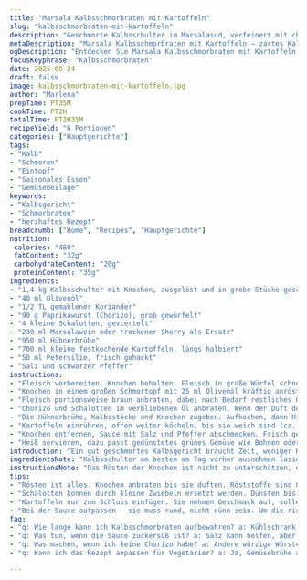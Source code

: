 ```yaml
---
title: "Marsala Kalbsschmorbraten mit Kartoffeln"
slug: "kalbsschmorbraten-mit-kartoffeln"
description: "Geschmorte Kalbsschulter im Marsalasud, verfeinert mit chorizo und kleinen Bratkartoffeln. Das Gericht verzichtet auf Milchprodukte, Nüsse, Gluten und Eier und setzt auf kräftige Aromen. Zartes Fleisch auf den Punkt gegart, ein Hauch von Koriander hebt die red-onion Noten, während frischer Petersilie zum Schluss für Frische sorgt. Längeres Schmoren, viel Aroma-Aufbau durch Röststoffe, perfekt für herbstliche Menüs."
metaDescription: "Marsala Kalbsschmorbraten mit Kartoffeln – zartes Kalbfleisch, aromatische Chorizo und knusprige Kartoffeln, perfekt für herbstliche Menüs"
ogDescription: "Entdecken Sie Marsala Kalbsschmorbraten mit Kartoffeln – ein herzhaftes Gericht voller Aromen, ideal für schmackhafte Familienessen"
focusKeyphrase: "Kalbsschmorbraten"
date: 2025-09-24
draft: false
image: kalbsschmorbraten-mit-kartoffeln.jpg
author: "Marlena"
prepTime: PT35M
cookTime: PT2H
totalTime: PT2H35M
recipeYield: "6 Portionen"
categories: ["Hauptgerichte"]
tags:
- "Kalb"
- "Schmoren"
- "Eintopf"
- "Saisonales Essen"
- "Gemüsebeilage"
keywords:
- "Kalbsgericht"
- "Schmorbraten"
- "herzhaftes Rezept"
breadcrumb: ["Home", "Recipes", "Hauptgerichte"]
nutrition: 
 calories: "480"
 fatContent: "32g"
 carbohydrateContent: "20g"
 proteinContent: "35g"
ingredients:
- "1,4 kg Kalbsschulter mit Knochen, ausgelöst und in grobe Stücke geschnitten"
- "40 ml Olivenöl"
- "1/2 TL gemahlener Koriander"
- "90 g Paprikawurst (Chorizo), grob gewürfelt"
- "4 kleine Schalotten, geviertelt"
- "230 ml Marsalawein oder trockener Sherry als Ersatz"
- "950 ml Hühnerbrühe"
- "700 ml kleine festkochende Kartoffeln, längs halbiert"
- "50 ml Petersilie, frisch gehackt"
- "Salz und schwarzer Pfeffer"
instructions:
- "Fleisch vorbereiten. Knochen behalten, Fleisch in große Würfel schneiden, grobes Zerteilen gibt mehr Oberfläche für Röstaromen. Falls viel Fett dran, ordentlich entfernen, sonst wird das Gericht zu schwer."
- "Knochen in einem großen Schmortopf mit 25 ml Olivenöl kräftig anrösten. Nicht zu dunkel, nur wenn sie anfangen zu duften und dunkelbraun sind, herausnehmen und beiseite stellen. Die Röstaromen sind entscheidend."
- "Fleisch portionsweise braun anbraten, dabei nach Bedarf restliches Öl zugeben. Fleisch soll goldbraun, fast knusprig aussehen, sonst gart es fade. Mit gemahlenem Koriander, Salz und Pfeffer bestreuen, kurz mitbraten, dann beiseite legen."
- "Chorizo und Schalotten im verbliebenen Öl anbraten. Wenn der Duft der Paprika-Wurst und die Schalotten weich sind, sofort mit dem Marsala ablöschen. Aufkochen lassen, den Boden mit einem Holzlöffel lösen, so kommen alle Röstaromen ins Gericht."
- "Die Hühnerbrühe, Kalbsstücke und Knochen zugeben. Aufkochen, dann Hitze stark reduzieren, Deckel halb auflegen. Mindestens 65 Minuten sanft köcheln lassen. Keine Eile, je länger desto zarter – nach 60 Minuten testen, ob Fleisch sich mit Gabel trennen lässt."
- "Kartoffeln einrühren, offen weiter köcheln, bis sie weich sind (ca. 40 Minuten). Die Kartoffeln nehmen Flüssigkeit und Geschmack auf, sollten aber ihre Form behalten, leicht fest sein. Zwischendurch gelegentlich umrühren, damit nichts am Topfboden klebt."
- "Knochen entfernen, Sauce mit Salz und Pfeffer abschmecken. Frisch gehackte Petersilie unterrühren. Falls Sauce zu dünn, weiter einkochen lassen, zu dick, Schuss Wasser oder Wein nachgießen."
- "Heiß servieren, dazu passt gedünstetes grünes Gemüse wie Bohnen oder Brokkoli."
introduction: "Ein gut geschmortes Kalbsgericht braucht Zeit, weniger Hektik – Geduld zahlt sich aus. Kalbsschulter ist fibrierter als Filet, braucht Schmorhitze um zart zu werden. Marsala gibt tiefen, nussigen Geschmack, kombiniert mit kräftiger Chorizo ein Spiel aus würzig und weich. Kartoffeln sind mehr als Beilage, nehmen die Sauce auf. Starkes Aroma, aber ohne schwere Sauce auf Sahnebasis oder Mehl. Perfekt für Tage, wo man den Herd den ganzen Nachmittag gewähren lassen kann. Vorsicht: Marsala ist süßlich, der Sherry als Ersatz bringt trockene Note rein. Wichtig: Nicht überhitzen und nicht einfach Zeit absitzen, Aroma-Aufbau im Blick behalten - Farbe, Geruch, Konsistenz."
ingredientsNote: "Kalbsschulter am besten am Tag vorher ausnehmen lassen - grobes Zerteilen, Knochen nicht wegwerfen, die sind Geschmacksträger. Chorizo darf ruhig gute Qualität haben, nicht zu süß, sonst wird’s schwer. Wer keine Schalotten hat, kann kleine Zwiebeln nehmen, sie sorgen für süßliche Tiefe. Marsala gibt’s manchmal nicht; Sherry, trockener Weißwein oder sogar Madeira funktionieren gut. Kartoffelsorten ruhig variieren, festkochend ist wichtig, mehligere lösen sich zu sehr auf. Frische Kräuter nicht vergessen, Petersilie holt noch mal die Frische ins Gericht. Salz früh setzen, aber vorsichtig, Brühe kann salzig sein."
instructionsNote: "Das Rösten der Knochen ist nicht zu unterschätzen, entwickelt unglaubliche Tiefe. Oft übergeht man diesen Schritt, und das macht sich ganz klar beim Geschmack bemerkbar. Fleisch portionsweise anbraten, nie alles auf einmal, sonst kühlt die Pfanne ab, keine Röstaromen. Beim Marsala Ablöschen immer auf offene Flamme achten, leicht köcheln lassen, sonst bitter. Fleisch nach 60 Minuten prüfen – mittlere Garstufe oft besser, zart, noch mit etwas Biss. Kartoffeln erst zum Schluss rein, sonst zerfallen sie und gammeln im Sud. Umrühren, aber nicht zu viel, sonst matscht alles. Knochen nach dem Schmoren entfernen – sie geben viel Geschmack, aber bleiben stören im Mund. Sauce probieren, wichtig: sie soll rund sein, nicht würzig oder zu dünn. Petersilie am Ende fresh rein – Farbe, Aroma, Vitalität. Dazu grünes Gemüse, sonst wird’s zu schwer."
tips:
- "Rösten ist alles. Knochen anbraten bis sie duften. Röststoffe sind Geschmacksgeber. Schwenken nicht vergessen, damit nichts anbrennt. Marsalawine gut wählen. Süß oder trocken? Trocken bringt Balance. Wenn nichts vorhanden ist, trockener Sherry geht auch. Koriander soll nicht überhandnehmen, aber sparsam einsetzen für feinen Geschmack, sonst wird es erdrückend."
- "Schalotten können durch kleine Zwiebeln ersetzt werden. Dünsten bis karamellisiert. Paprikawurst wie Chorizo gibt Tiefe. Wenn die Wurst zu süß ist, wird das Gericht schwer. Immer darauf achten, die richtige Textur zu bekommen. Fleisch nicht zu lange kochen, sonst zerfällt es. Testen nach 60 Minuten, sollte weich, aber nicht matschig sein. Die Farbe muss appetitlich sein."
- "Kartoffeln nur zum Schluss einfügen. Sie nehmen Geschmack auf, sollen aber fest bleiben. Rühren gelegentlich, damit nichts anklebt. Falls die Sauce zu dünn wird, einkochen lassen. Zu dick, dann Wasser oder Wein nachgießen – keine Eile. Petersilie am Ende dazugeben. Sie sorgt für Frische und Farbe. Das Auge isst mit."
- "Bei der Sauce aufpassen – sie muss rund, nicht dünn sein. Um die richtige Konsistenz zu erreichen, besser regelmäßig probieren. Wenn die Petersilie vergessen wird, bleibt das Gericht fad. Deckel beim Schmoren nicht lange Zeit auflassen, dadurch wird das Fleisch trocken. Zu dickes Fleisch in der Pfanne? Portionsweise braten für eine gleichmäßige Röstaromen."
faq:
- "q: Wie lange kann ich Kalbsschmorbraten aufbewahren? a: Kühlschrank bis zu drei Tage, einfrieren auch möglich. Schmeckt nach dem Aufwärmen oft besser. Aber darauf achten, dass es gut verpackt ist, sonst trocknet es aus."
- "q: Was tun, wenn die Sauce zuckersüß ist? a: Salz kann helfen, aber vorsichtig dosieren. Zitrone bringt Säure ins Spiel. Alternativen sind ein Schuss Essig. Das sorgt für mehr Balance im Geschmack, wenn es zu süß war."
- "q: Was machen, wenn ich keine Chorizo habe? a: Andere würzige Würste probieren, wie Salami oder eine bittere Wurst. Holen Sie die Gewürze rein – Paprika, Knoblauch. Das sorgt für einen guten Geschmack. Aber sie stimmen die Balance mit anderen Zutaten ab."
- "q: Kann ich das Rezept anpassen für Vegetarier? a: Ja, Gemüsebrühe anstelle von Hühnerbrühe. Tofu oder Seitan als Fleischersatz. Aber Zeit beachten, Tofu braucht weniger Garzeit. Pilze geben einen umami Geschmack, sehr nah am Original."

---
```

